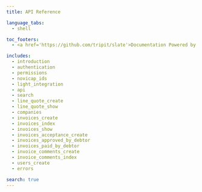 ```yaml
---
title: API Reference

language_tabs:
  - shell

toc_footers:
  - <a href='https://github.com/tripit/slate'>Documentation Powered by Slate</a>

includes:
  - introduction
  - authentication
  - permissions
  - novicap_ids
  - light_integration
  - api
  - search
  - line_quote_create
  - line_quote_show
  - companies
  - invoices_create
  - invoices_index
  - invoices_show
  - invoices_acceptance_create
  - invoices_approved_by_debtor
  - invoices_paid_by_debtor
  - invoice_comments_create
  - invoice_comments_index
  - users_create
  - errors

search: true
---
```







